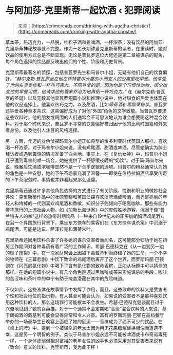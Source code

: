 <!--yml

category: 未分类

date: 2024-05-27 14:31:30

-->

# 与阿加莎·克里斯蒂一起饮酒 ‹ 犯罪阅读

> 来源：[https://crimereads.com/drinking-with-agatha-christie/](https://crimereads.com/drinking-with-agatha-christie/)

草本茶，热巧克力，一品脱，杜松子酒和姜啤酒，一杯浓茶：没有饮品的阿加莎·克里斯蒂神秘故事就不完整。作为一名长期钟爱克里斯蒂的读者，在重读时，她对饮品的使用方式总是不断显现。无论是普瓦罗这位大佬还是第二章被谋杀的配角，每个角色选择的饮品都反映出他们的个性、阶级和历史背景。

克里斯蒂最著名的侦探，包括普瓦罗先生和马普尔小姐，无疑有他们自己的饮食偏好。*“赫尔克勒·普瓦罗坐在他在怀特霍尔大厦的小而宜人的公寓里吃早餐。他享受了他的布里奥修和一杯热巧克力。不同寻常的是，因为他是个习惯性动物，很少改变他的早餐习惯，他请求他的管家乔治为他再倒一杯巧克力。”* 在《赫尔克勒·普瓦罗的圣诞》以及无数其他普瓦罗短篇小说和推理小说中，他对甜食的热爱也体现在他的饮品选择上。他喜欢热巧克力，以及甜酒，比如*薄荷酒*和*黑醋栗糖浆*。普瓦罗还钟爱各种草本茶*饮*，这些偏好成为了对他“外国”角色的文学致敬。当普瓦罗要求这些饮料时，他的朋友或周围的人们通常会不可思议地认为谁会想要喝这种混合饮料。对于那个时代来说，普瓦罗不寻常的饮食偏好被归因于他的比利时国籍和外来者身份，以及他引人注目的风格选择。

另一方面，年迈的业余侦探玛普尔小姐正如典型的维多利亚时代英国人那样，喜欢喝一杯浓茶。对于玛普尔小姐来说，没有鸡尾酒、甜酒或啤酒，尽管她确实为绅士拜访者或遇到震惊的情况准备了白兰地。事实上，在《复仇女神》中，玛普尔小姐几乎遭到毒害的唯一场合，她被提供了一杯舒缓夜晚的“奶饮”。对于简·玛普尔来说，晚餐后饮酒或浓咖啡显然不是一个合乎逻辑的选项。玛普尔的粉丝通常认为她的角色是一种安慰，她的下午茶场景充满了温馨——即使在伯特拉姆酒店享受传奇的下午茶服务时，事情也并非看起来那么温馨。

克里斯蒂还通过许多其他角色选择的方式进行了有关阶级、性别和职业的微妙社会评论：克里斯蒂作品中的壮硕警察和英国侦探喜欢淡啤酒或啤酒，而光鲜亮丽的年轻人和垮掉的一代则喜欢鸡尾酒和香槟，知识分子则倾向于喝黑咖啡。那些有能力奢华旅行的上流社会人物，如《加勒比海谜案》中的度假胜地游客，沉溺于像“普兰特夫人的拳”这样的热带时期饮品（一种来自19世纪末的牙买加朗姆酒鸡尾酒）。在另一个异国旅行背景下，乘坐东方快车的乘客们在《东方快车谋杀案》中沉溺于鸡尾酒，可能是边车、萨泽拉克和薄荷朱叶。

克里斯蒂还因用饮料杀害了许多她的谋杀受害者而闻名，这可能部分归功于她在药房工作期间对各种毒药有着广泛的工作知识。希瑟·巴德科克在《从一边到另一边的镜子崩裂》中，在一次家庭聚会上因被下毒戴基利而终结了她的生命。一个不幸的牧师在《三幕悲剧》中饮下致命的鸡尾酒后离开了这个世界，而罗斯玛丽·巴顿则在《闪亮的氰化物》中喝下了含有氰化物的致命香槟，正如从标题中可以猜测的那样。在她的短篇小说中，有几个角色是通过黑咖啡或茶来实施谋杀的手段；咖啡的苦涩味和茶叶中的单宁有助于掩盖潜藏在其中的危险味道。

不仅如此，这些液体在故事情节中发挥了作用，而且，这些致命的饮料又是受害者个性和社会地位的指示物。有人甚至可能会认为，如果说的受害者不是那种喜欢饮用这种饮料的人，那么这场罪行可能根本不会发生。希瑟·巴德科克健谈而且过于兴奋地见到了她的女英雄。对于一个通常不会定期喝“高级”混合饮料的人来说，基于朗姆酒的戴基利可能会显得异常和令人兴奋。富有的罗斯玛丽·巴顿在高档餐厅举办的一场豪华生日晚宴上面临了她的厄运——香槟成为了必不可少的饮品。在《桌上的牌》中，提到一个被谋杀的老太太因为用无花果糖浆替换帽油而遭遇不幸，这是另一个明智的例子。类似于马普尔小姐永远不可能被啤酒或卡布奇诺毒死一样，一个身体虚弱但相对富裕的老年女性的凶手也必须采用对其受害者来说有（致命）意义的饮料。克里斯蒂，我为此干杯！
